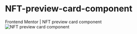 # NFT-preview-card-component
Frontend Mentor | NFT preview card component
![NFT preview card component](https://github.com/user-attachments/assets/a36f3460-c4a6-44b6-9e68-358729f45b02)
